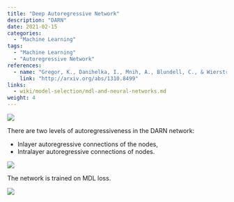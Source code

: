 ```yaml
---
title: "Deep Autoregressive Network"
description: "DARN"
date: 2021-02-15
categories:
  - "Machine Learning"
tags:
  - "Machine Learning"
  - "Autoregressive Network"
references:
  - name: "Gregor, K., Danihelka, I., Mnih, A., Blundell, C., & Wierstra, D. (2013). Deep AutoRegressive Networks. 31st International Conference on Machine Learning, ICML 2014, 4, 2991–3000."
    link: "http://arxiv.org/abs/1310.8499"
links:
  - wiki/model-selection/mdl-and-neural-networks.md
weight: 4
---
```


![](../assets/deep-autoregressive-networks/deep-autoregressive-network-structure.png)


There are two levels of autoregressiveness in the DARN network:
- Inlayer autoregressive connections of the nodes,
- Intralayer autoregressive connections of nodes.

![](../assets/deep-autoregressive-networks/deep-autoregressive-network-autoregressiveness.jpg)

The network is trained on MDL loss.

![](../assets/deep-autoregressive-networks/deep-autoregressive-network-mdl.png)

